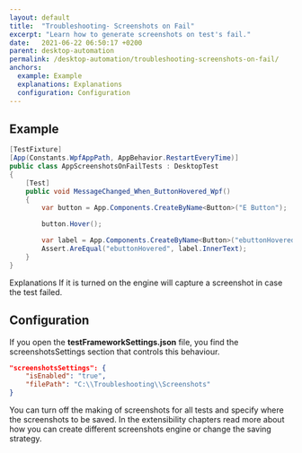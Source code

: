```yaml
---
layout: default
title:  "Troubleshooting- Screenshots on Fail"
excerpt: "Learn how to generate screenshots on test's fail."
date:   2021-06-22 06:50:17 +0200
parent: desktop-automation
permalink: /desktop-automation/troubleshooting-screenshots-on-fail/
anchors:
  example: Example
  explanations: Explanations
  configuration: Configuration
---
```

Example
-------
```csharp
[TestFixture]
[App(Constants.WpfAppPath, AppBehavior.RestartEveryTime)]
public class AppScreenshotsOnFailTests : DesktopTest
{
    [Test]
    public void MessageChanged_When_ButtonHovered_Wpf()
    {
        var button = App.Components.CreateByName<Button>("E Button");

        button.Hover();

        var label = App.Components.CreateByName<Button>("ebuttonHovered");
        Assert.AreEqual("ebuttonHovered", label.InnerText);
    }
}
```

Explanations
If it is turned on the engine will capture a screenshot in case the test failed.

Configuration
-------------
If you open the **testFrameworkSettings.json** file, you find the screenshotsSettings section that controls this behaviour.
```json
"screenshotsSettings": {
    "isEnabled": "true",
    "filePath": "C:\\Troubleshooting\\Screenshots"
}
```
You can turn off the making of screenshots for all tests and specify where the screenshots to be saved.
In the extensibility chapters read more about how you can create different screenshots engine or change the saving strategy.